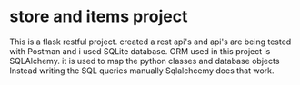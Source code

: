 # store and items project
This is a flask restful project. created a rest api's and api's are being tested with Postman 
and i used SQLite database.
ORM used in this project is SQLAlchemy. it is used to map the python classes and database objects
Instead writing the SQL queries manually Sqlalchcemy does that work.
